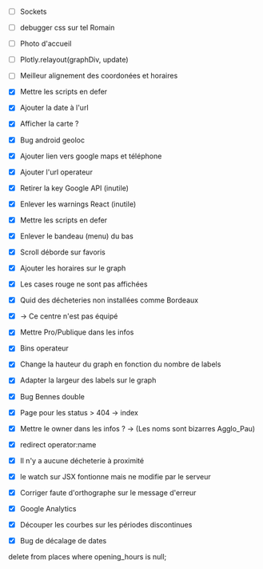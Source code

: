 - [ ] Sockets
- [ ] debugger css sur tel Romain
- [ ] Photo d'accueil
- [ ] Plotly.relayout(graphDiv, update)
- [ ] Meilleur alignement des coordonées et horaires

- [x] Mettre les scripts en defer
- [x] Ajouter la date à l'url
- [x] Afficher la carte ?
- [x] Bug android geoloc
- [x] Ajouter lien vers google maps et téléphone
- [x] Ajouter l'url operateur
- [x] Retirer la key Google API (inutile)
- [x] Enlever les warnings React (inutile)
- [x] Mettre les scripts en defer
- [x] Enlever le bandeau (menu) du bas
- [x] Scroll déborde sur favoris
- [x] Ajouter les horaires sur le graph
- [x] Les cases rouge ne sont pas affichées
- [x] Quid des décheteries non installées comme Bordeaux
- [x] -> Ce centre n'est pas équipé 
- [x] Mettre Pro/Publique dans les infos
- [x] Bins operateur
- [x] Change la hauteur du graph en fonction du nombre de labels
- [x] Adapter la largeur des labels sur le graph
- [x] Bug Bennes double
- [x] Page pour les status > 404 -> index
- [x] Mettre le owner dans les infos  ? -> (Les noms sont bizarres Agglo_Pau)
- [x] redirect operator:name
- [x] Il n'y a aucune décheterie à proximité
- [X] le watch sur JSX fontionne mais ne modifie par le serveur
- [X] Corriger faute d'orthographe sur le message d'erreur
- [X] Google Analytics
- [X] Découper les courbes sur les périodes discontinues
- [X] Bug de décalage de dates


delete from places where opening_hours is null;